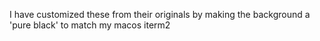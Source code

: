 I have customized these from their originals by making the background a 'pure black'
to match my macos iterm2
